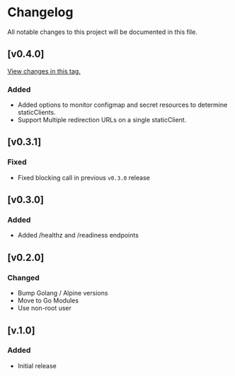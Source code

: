 # Changelog
All notable changes to this project will be documented in this file.

## [v0.4.0]

[View changes in this tag.](https://github.com/mintel/dex-k8s-ingress-watcher/compare/v0.3.1...v0.4.0)

### Added

- Added options to monitor configmap and secret resources to determine staticClients.
- Support Multiple redirection URLs on a single staticClient.

## [v0.3.1]

### Fixed

- Fixed blocking call in previous `v0.3.0` release

## [v0.3.0]

### Added

- Added /healthz and /readiness endpoints

## [v0.2.0]

### Changed

- Bump Golang / Alpine versions
- Move to Go Modules
- Use non-root user

## [v.1.0]
### Added

- Initial release

